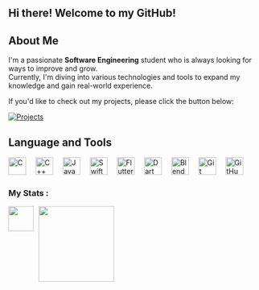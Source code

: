 <h2 align="left">Hi there! Welcome to my GitHub! </h2>


<h2 align="left">About Me</h2>

I'm a passionate **Software Engineering** student who is always looking for ways to improve and grow.  
Currently, I'm diving into various technologies and tools to expand my knowledge and gain real-world experience.  

If you'd like to check out my projects, please click the button below:

[![Projects](https://img.shields.io/badge/My_Projects-FFB8E0?style=for-the-badge&labelColor=FFB8E0&color=FFB8E0)](https://github.com/selinsmry?tab=repositories)


<h2 align="left">Language and Tools</h2>

<p align="left">
  <img src="https://cdn.jsdelivr.net/gh/devicons/devicon/icons/c/c-original.svg" alt="C" style="height:35px; margin-right:15px;" />
  <img src="https://cdn.jsdelivr.net/gh/devicons/devicon/icons/cplusplus/cplusplus-original.svg" alt="C++" style="height:35px; margin-right:15px;" />
  <img src="https://cdn.jsdelivr.net/gh/devicons/devicon/icons/java/java-original.svg" alt="Java" style="height:35px; margin-right:15px;" />
  <img src="https://cdn.jsdelivr.net/gh/devicons/devicon/icons/swift/swift-original.svg" alt="Swift" style="height:35px; margin-right:15px;" />
  <img src="https://cdn.jsdelivr.net/gh/devicons/devicon/icons/flutter/flutter-original.svg" alt="Flutter" style="height:35px; margin-right:15px;" />
  <img src="https://cdn.jsdelivr.net/gh/devicons/devicon/icons/dart/dart-original.svg" alt="Dart" style="height:35px; margin-right:15px;" />
  <img src="https://cdn.jsdelivr.net/gh/devicons/devicon/icons/blender/blender-original.svg" alt="Blender" style="height:35px; margin-right:15px;" />
  <img src="https://cdn.jsdelivr.net/gh/devicons/devicon/icons/git/git-original.svg" alt="Git" style="height:35px; margin-right:15px;" />
  <img src="https://cdn.jsdelivr.net/gh/devicons/devicon/icons/github/github-original.svg" alt="GitHub" style="height:35px; margin-right:15px;" />
</p>


<h3 align="left">My Stats :</h3>

<div align="left" style="display: flex; gap: 10px; align-items: flex-start;">
  <img src="https://nirzak-streak-stats.vercel.app/?user=selinsmry&theme=dracula&hide_border=true" height="50" />
  <img src="https://github-readme-stats.vercel.app/api/top-langs/?username=selinsmry&theme=dracula&hide_border=true&include_all_commits=true&count_private=true&layout=compact" height="150" />
</div>
